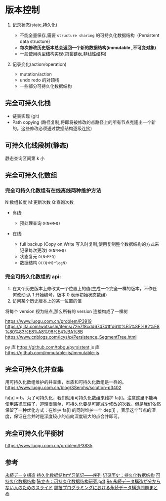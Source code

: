 # 版本控制

1. 记录状态(state,持久化)

   - 不能全量保存,需要 `structure sharing` 的可持久化数据结构（Persistent data structure）
   - **每次修改历史版本总会返回一个新的数据结构(immutable ,不可变对象)**
   - 一般使用树型结构实现(包含链表,非线性结构)

2. 记录变化(action/operation)
   - mutation/action
   - undo redo 的对顶栈
   - 一些部分可持久化数据结构

## 完全可持久化栈

- 链表实现 (git)
- Path copying (路径复制,将即将被修改的点路径上的所有节点克隆出一个新的。这些修改必须通过数据结构逐级连接)

## 可持久化线段树(静态)

静态查询区间第 k 小

## 完全可持久化数组

### 完全可持久化数组有**在线离线**两种维护方法

N:数组长度 M:更新次数 Q:查询次数

- 离线:

  - 预处理查询 `O(N+M+Q)`

- 在线:

  - full backup (Copy on Write 写入时复制,使用复制整个数据结构的方式来记录每次更改) `O(N*M+Q)`
  - 状态复元 `O(N+M*Q)`
  - 数据结构 `O((Q+M)*logN)`

### 完全可持久化数组的 api:

1. 在某个历史版本上修改某一个位置上的值(生成一个完全一样的版本，不作任何改动;从 1 开始编号，版本 0 表示初始状态数组)
2. 访问某个历史版本上的某一位置的值

将每个 version 视为结点,那么所有的 version 连接构成了一棵树

https://www.luogu.com.cn/problem/P3919
https://qiita.com/wotsushi/items/72e7f8cdd674741ffd61#%E5%8F%82%E8%80%83%E8%A8%98%E4%BA%8B
https://www.cnblogs.com/Icys/p/Persistence_SegmentTree.html

py 库 https://github.com/tobgu/pyrsistent
js 库 https://github.com/immutable-js/immutable-js

## 完全可持久化并查集

用可持久化数组维护的并查集，本质和可持久化数组是一样的。
https://www.luogu.com.cn/blog/SSerxhs/solution-p3402

fa[a] = b，为了可持久化，我们就用可持久化数组来维护 fa[i]。注意这里不能再使用路径压缩了，道理很简单，可持久化要尽可能减少修改的次数。但是我们依然保留了一种优化方式：在维护 fa[i] 的同时维护一个 dep[i] ，表示这个节点的深度，保证在合并时是深度较小的点向深度较大的点合并即可。

## 完全可持久化平衡树

https://www.luogu.com.cn/problem/P3835

## 参考

[永続データ構造](https://qiita.com/wotsushi/items/72e7f8cdd674741ffd61#%E5%8F%82%E8%80%83%E8%A8%98%E4%BA%8B)
[持久化数据结构学习笔记——序列](https://zhuanlan.zhihu.com/p/33859991)
[记录历史：持久化数据结构](https://quant67.com/post/algorithms/ads/persistent/persistent.html)
[可持久化数据结构](https://zh.m.wikipedia.org/zh-hans/%E5%8F%AF%E6%8C%81%E4%B9%85%E5%8C%96%E6%95%B0%E6%8D%AE%E7%BB%93%E6%9E%84)
[陈立杰：可持久化数据结构研究.pdf](https://github.com/Misaka233/algorithm/blob/master/%E9%99%88%E7%AB%8B%E6%9D%B0%EF%BC%9A%E5%8F%AF%E6%8C%81%E4%B9%85%E5%8C%96%E6%95%B0%E6%8D%AE%E7%BB%93%E6%9E%84%E7%A0%94%E7%A9%B6.pdf)
[Re 永続データ構造が分からない人のためのスライド](https://www.slideshare.net/qnighy/re-15443018)
[競技プログラミングにおける永続データ構造問題まとめ](https://blog.hamayanhamayan.com/entry/2017/05/21/001252)
